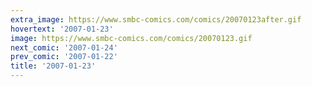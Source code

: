 ```yaml
---
extra_image: https://www.smbc-comics.com/comics/20070123after.gif
hovertext: '2007-01-23'
image: https://www.smbc-comics.com/comics/20070123.gif
next_comic: '2007-01-24'
prev_comic: '2007-01-22'
title: '2007-01-23'
---
```


